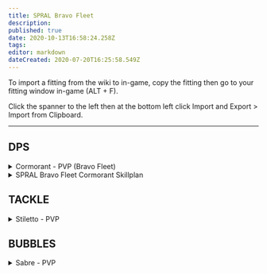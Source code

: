 ```yaml
---
title: SPRAL Bravo Fleet
description: 
published: true
date: 2020-10-13T16:58:24.258Z
tags: 
editor: markdown
dateCreated: 2020-07-20T16:25:58.549Z
---
```


To import a fitting from the wiki to in-game, copy the fitting then go to your fitting window in-game (ALT + F).

Click the spanner to the left then at the bottom left click Import and Export > Import from Clipboard.

---
## DPS

<details>
  <summary>Cormorant - PVP (Bravo Fleet)</summary>
[Cormorant, Cormorant - PVP (Bravo Fleet)]

Magnetic Field Stabilizer II
Magnetic Field Stabilizer II

5MN Y-T8 Compact Microwarpdrive
Alumel-Wired Enduring Sensor Booster
Alumel-Wired Enduring Sensor Booster

150mm Railgun II
150mm Railgun II
150mm Railgun II
150mm Railgun II
150mm Railgun II
150mm Railgun II
150mm Railgun II
[Empty High slot]

Small Hybrid Locus Coordinator I
Small Hybrid Locus Coordinator I
Small Ancillary Current Router I


Javelin S x2000
Spike S x2000
Caldari Navy Antimatter Charge S x1000
Caldari Navy Thorium Charge S x1000
Nanite Repair Paste x50
Scan Resolution Script x2
Targeting Range Script x2
</details>

<details>
  <summary>SPRAL Bravo Fleet Cormorant Skillplan</summary>

  https://pastebin.com/T9sQyQCh
</details>


## TACKLE

<details>
  <summary>Stiletto - PVP</summary>
[Stiletto, Stiletto - PVP]

Damage Control II
Nanofiber Internal Structure II
Nanofiber Internal Structure II

5MN Quad LiF Restrained Microwarpdrive
Warp Disruptor II
Warp Scrambler II
Republic Fleet Medium Shield Extender

Core Probe Launcher II
[Empty High slot]
[Empty High slot]

Small Ionic Field Projector II
Small Hyperspatial Velocity Optimizer II


Nanite Repair Paste x50
Sisters Core Scanner Probe x8
</details>

## BUBBLES

<details>
  <summary>Sabre - PVP</summary>
[Sabre, Sabre - PVP]

IFFA Compact Damage Control
Nanofiber Internal Structure II

5MN Quad LiF Restrained Microwarpdrive
Medium Shield Extender II
Medium Shield Extender II
Initiated Compact Warp Scrambler

Interdiction Sphere Launcher I
Prototype Cloaking Device I
125mm Gatling AutoCannon II, Republic Fleet EMP S
125mm Gatling AutoCannon II, Republic Fleet EMP S
125mm Gatling AutoCannon II, Republic Fleet EMP S
125mm Gatling AutoCannon II, Republic Fleet EMP S
125mm Gatling AutoCannon II, Republic Fleet EMP S
125mm Gatling AutoCannon II, Republic Fleet EMP S

Small Hyperspatial Velocity Optimizer I
Small Hyperspatial Velocity Optimizer I


Barrage S x2000
Hail S x2000
Warp Disrupt Probe x60
Nanite Repair Paste x50
EMP S x4000
Republic Fleet EMP S x2000
</details>